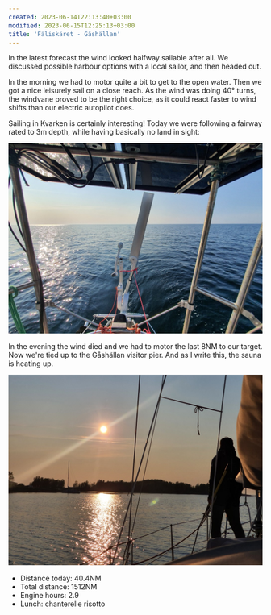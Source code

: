```yaml
---
created: 2023-06-14T22:13:40+03:00
modified: 2023-06-15T12:25:13+03:00
title: 'Fäliskäret - Gåshällan'
---
```


In the latest forecast the wind looked halfway sailable after all. We discussed possible harbour options with a local sailor, and then headed out.

In the morning we had to motor quite a bit to get to the open water. Then we got a nice leisurely sail on a close reach. As the wind was doing 40° turns, the windvane proved to be the right choice, as it could react faster to wind shifts than our electric autopilot does.

Sailing in Kvarken is certainly interesting! Today we were following a fairway rated to 3m depth, while having basically no land in sight:

![Image](../2023/27428e09b5c9818571acf204932682e3.jpg) 

In the evening the wind died and we had to motor the last 8NM to our target. Now we're tied up to the Gåshällan visitor pier. And as I write this, the sauna is heating up.

![Image](../2023/2a28e9d303f395fd8bb57ce8a30cf324.jpg) 

* Distance today: 40.4NM
* Total distance: 1512NM
* Engine hours: 2.9
* Lunch: chanterelle risotto
